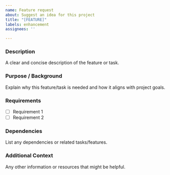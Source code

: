 ```yaml
---
name: Feature request
about: Suggest an idea for this project
title: "[FEATURE]"
labels: enhancement
assignees: ''

---
```


### **Description**
A clear and concise description of the feature or task.

### **Purpose / Background**
Explain why this feature/task is needed and how it aligns with project goals.

### **Requirements**
- [ ] Requirement 1
- [ ] Requirement 2

### **Dependencies**
List any dependencies or related tasks/features.

### **Additional Context**
Any other information or resources that might be helpful.